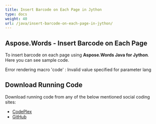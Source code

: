 ```yaml
---
title: Insert Barcode on Each Page in Jython
type: docs
weight: 40
url: /java/insert-barcode-on-each-page-in-jython/
---
```


## **Aspose.Words - Insert Barcode on Each Page**
To insert barcode on each page using **Aspose.Words Java for Jython**. Here you can see sample code.

Error rendering macro 'code' : Invalid value specified for parameter lang
## **Download Running Code**
Download running code from any of the below mentioned social coding sites:

- [CodePlex](https://asposewordsjavajython.codeplex.com/releases/view/619260)
- [GitHub](https://github.com/aspose-words/Aspose.Words-for-Java/releases/tag/Aspose.Words_Java_for_Jython-v1.0.0)
